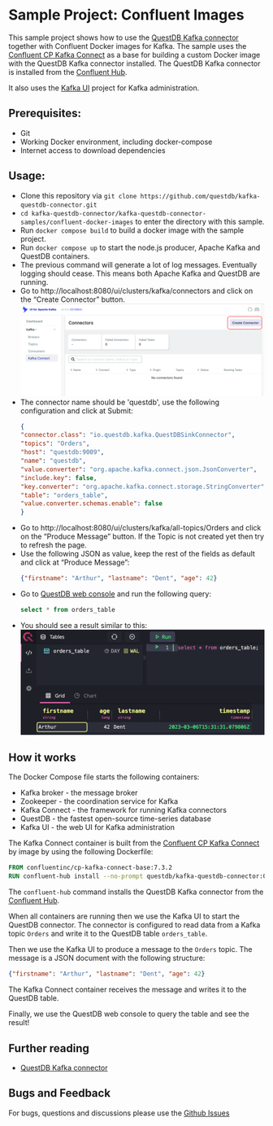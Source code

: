 # Sample Project: Confluent Images
This sample project shows how to use the [QuestDB Kafka connector](https://questdb.io/docs/third-party-tools/kafka/questdb-kafka/) together with Confluent Docker images for Kafka.
The sample uses the [Confluent CP Kafka Connect](https://hub.docker.com/r/confluentinc/cp-kafka-connect-base) as a base for 
building a custom Docker image with the QuestDB Kafka connector installed. The QuestDB Kafka connector is installed from the
[Confluent Hub](https://www.confluent.io/hub/questdb/kafka-questdb-connector).


It also uses the [Kafka UI](https://github.com/provectus/kafka-ui) project for Kafka administration. 

## Prerequisites:
- Git
- Working Docker environment, including docker-compose
- Internet access to download dependencies

## Usage:
- Clone this repository via `git clone https://github.com/questdb/kafka-questdb-connector.git`
- `cd kafka-questdb-connector/kafka-questdb-connector-samples/confluent-docker-images` to enter the directory with this sample.
- Run `docker compose build` to build a docker image with the sample project.
- Run `docker compose up` to start the node.js producer, Apache Kafka and QuestDB containers.
- The previous command will generate a lot of log messages. Eventually logging should cease. This means both Apache Kafka and QuestDB are running.
- Go to http://localhost:8080/ui/clusters/kafka/connectors and click on the “Create Connector” button.
    ![screenshot of Kafka UI, with the Create Connector button highlighted](img/create.png)
- The connector name should be 'questdb', use the following configuration and click at Submit:
    ```json
  {
    "connector.class": "io.questdb.kafka.QuestDBSinkConnector",
    "topics": "Orders",
    "host": "questdb:9009",
    "name": "questdb",
    "value.converter": "org.apache.kafka.connect.json.JsonConverter",
    "include.key": false,
    "key.converter": "org.apache.kafka.connect.storage.StringConverter",
    "table": "orders_table",
    "value.converter.schemas.enable": false
  }
    ```
- Go to http://localhost:8080/ui/clusters/kafka/all-topics/Orders and click on the “Produce Message” button. If the Topic is not created yet then try to refresh the page.
- Use the following JSON as value, keep the rest of the fields as default and click at “Produce Message”:
    ```json
  {"firstname": "Arthur", "lastname": "Dent", "age": 42}
    ```
- Go to [QuestDB web console](http://localhost:9000) and run the following query:
    ```sql
    select * from orders_table
    ```
- You should see a result similar to this:
    ![screenshot of QuestDB web console, with the result of the query](img/questdb.png)

## How it works
The Docker Compose file starts the following containers:
- Kafka broker - the message broker
- Zookeeper - the coordination service for Kafka
- Kafka Connect - the framework for running Kafka connectors
- QuestDB - the fastest open-source time-series database
- Kafka UI - the web UI for Kafka administration

The Kafka Connect container is built from the [Confluent CP Kafka Connect](https://hub.docker.com/r/confluentinc/cp-kafka-connect-base) by image by using the following Dockerfile:
```dockerfile
FROM confluentinc/cp-kafka-connect-base:7.3.2
RUN confluent-hub install --no-prompt questdb/kafka-questdb-connector:0.6
```
The `confluent-hub` command installs the QuestDB Kafka connector from the [Confluent Hub](https://www.confluent.io/hub/questdb/kafka-questdb-connector).

When all containers are running then we use the Kafka UI to start the QuestDB connector. The connector is configured to read data from a Kafka topic `Orders` and write it to the QuestDB table `orders_table`.

Then we use the Kafka UI to produce a message to the `Orders` topic. The message is a JSON document with the following structure:
```json
{"firstname": "Arthur", "lastname": "Dent", "age": 42}
```
The Kafka Connect container receives the message and writes it to the QuestDB table.

Finally, we use the QuestDB web console to query the table and see the result!

## Further reading
- [QuestDB Kafka connector](https://questdb.io/docs/third-party-tools/kafka/questdb-kafka/)

## Bugs and Feedback
For bugs, questions and discussions please use the [Github Issues](https://github.com/questdb/kafka-questdb-connector/issues/new)